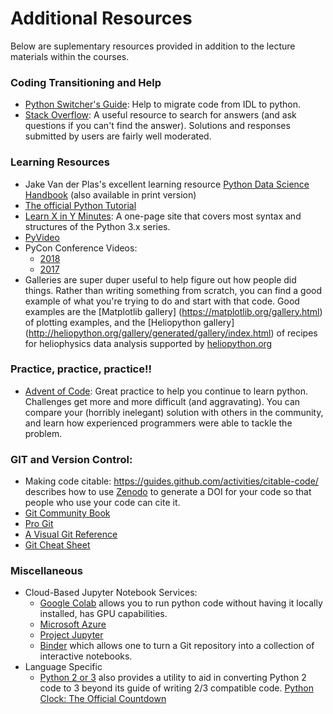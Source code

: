 # Additional Resources

Below are suplementary resources provided in addition to the lecture materials within the courses.


### Coding Transitioning and Help
* [Python Switcher's Guide](http://www.astrobetter.com/wiki/Python+Switchers+Guide):  Help to migrate code from IDL to python.
* [Stack Overflow](http://https://stackoverflow.com/): A useful resource to search for answers (and ask questions if you can't find the answer). Solutions and responses submitted by users are fairly well moderated.  

### Learning Resources
* Jake Van der Plas's excellent learning resource [Python Data Science Handbook](http://jakevdp.github.io/PythonDataScienceHandbook/) (also available in print version)
* [The official Python Tutorial](http://docs.python.org/3/tutorial/index.html)
* [Learn X in Y Minutes](http://learnxinyminutes.com/docs/python3/): A one-page site that covers most syntax and structures of the Python 3.x series.
* [PyVideo](http://pyvideo.org)
* PyCon Conference Videos:
  * [2018](http://www.youtube.com/channel/UCsX05-2sVSH7Nx3zuk3NYuQ)
  * [2017](https://www.youtube.com/channel/UCrJhliKNQ8g0qoE_zvL8eVg)
* Galleries are super duper useful to help figure out how people did things. Rather than writing something from scratch, you can find a good example of what you're trying to do and start with that code.  Good examples are the [Matplotlib gallery] (https://matplotlib.org/gallery.html) of plotting examples, and the [Heliopython gallery] (http://heliopython.org/gallery/generated/gallery/index.html) of recipes for heliophysics data analysis supported by [heliopython.org](http://heliopython.org)

### Practice, practice, practice!!
* [Advent of Code](https://adventofcode.com/): Great practice to help you continue to learn python.  Challenges get more and more 
difficult (and aggravating).  You can compare your (horribly inelegant) solution with others in the community, and learn how experienced programmers were able to tackle the problem.

### GIT and Version Control:
* Making code citable:  https://guides.github.com/activities/citable-code/ describes how to use [Zenodo](https://zenodo.org/) to generate a DOI for your code so that people who use your code can cite it. 
* [Git Community Book](http://book.git-scm.com/)
* [Pro Git](http://progit.org/book/)
* [A Visual Git Reference](http://marklodato.github.io/visual-git-guide/index-en.html)
* [Git Cheat Sheet](https://education.github.com/git-cheat-sheet-education.pdf)

### Miscellaneous
* Cloud-Based Jupyter Notebook Services:
  * [Google Colab](https://colab.research.google.com/) allows you to run python code without having it locally installed, has GPU capabilities.
  * [Microsoft Azure](http://notebooks.azure.com)
  * [Project Jupyter](http://jupyter.org/try)
  * [Binder](http://mybinder.org) which allows one to turn a Git repository into a collection of interactive notebooks.
* Language Specific
  * [Python 2 or 3](http://python-future.org/) also provides a utility to aid in converting Python 2 code to 3 beyond its guide of writing 2/3 compatible code. [Python Clock: The Official Countdown](http://pythonclock.org)
